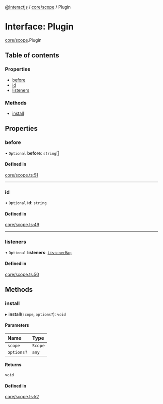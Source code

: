 [@interactjs](../README.md) / [core/scope](../modules/core_scope.md) / Plugin

# Interface: Plugin

[core/scope](../modules/core_scope.md).Plugin

## Table of contents

### Properties

- [before](core_scope.Plugin.md#before)
- [id](core_scope.Plugin.md#id)
- [listeners](core_scope.Plugin.md#listeners)

### Methods

- [install](core_scope.Plugin.md#install)

## Properties

### before

• `Optional` **before**: `string`[]

#### Defined in

[core/scope.ts:51](https://github.com/taye/interact.js/blob/d3d47461/packages/@interactjs/core/scope.ts#L51)

___

### id

• `Optional` **id**: `string`

#### Defined in

[core/scope.ts:49](https://github.com/taye/interact.js/blob/d3d47461/packages/@interactjs/core/scope.ts#L49)

___

### listeners

• `Optional` **listeners**: [`ListenerMap`](../modules/core_scope.md#listenermap)

#### Defined in

[core/scope.ts:50](https://github.com/taye/interact.js/blob/d3d47461/packages/@interactjs/core/scope.ts#L50)

## Methods

### install

▸ **install**(`scope`, `options?`): `void`

#### Parameters

| Name | Type |
| :------ | :------ |
| `scope` | `Scope` |
| `options?` | `any` |

#### Returns

`void`

#### Defined in

[core/scope.ts:52](https://github.com/taye/interact.js/blob/d3d47461/packages/@interactjs/core/scope.ts#L52)
